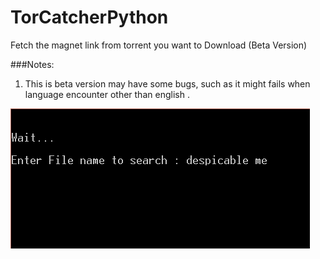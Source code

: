 # TorCatcherPython
Fetch the magnet link from torrent  you want to Download (Beta Version)

###Notes:
1. This is beta version may have some bugs, such as it might fails when language encounter other than english .

![img](https://github.com/prajwalsingh/TorCatcherPython/blob/master/Step%201.PNG "")
